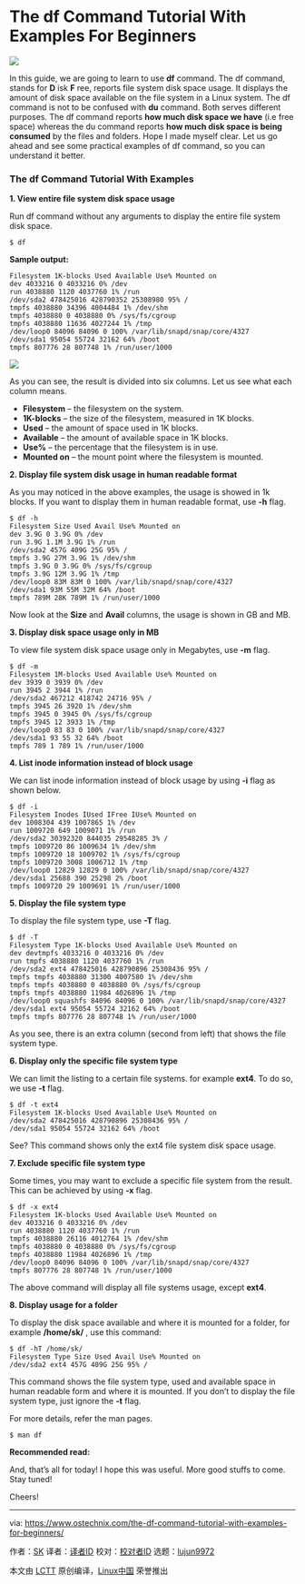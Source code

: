 The df Command Tutorial With Examples For Beginners
======

![](https://www.ostechnix.com/wp-content/uploads/2018/04/df-command-1-720x340.png)

In this guide, we are going to learn to use **df** command. The df command, stands for **D** isk **F** ree, reports file system disk space usage. It displays the amount of disk space available on the file system in a Linux system. The df command is not to be confused with **du** command. Both serves different purposes. The df command reports **how much disk space we have** (i.e free space) whereas the du command reports **how much disk space is being consumed** by the files and folders. Hope I made myself clear. Let us go ahead and see some practical examples of df command, so you can understand it better.

### The df Command Tutorial With Examples

**1\. View entire file system disk space usage**

Run df command without any arguments to display the entire file system disk space.
```
$ df

```

**Sample output:**
```
Filesystem 1K-blocks Used Available Use% Mounted on
dev 4033216 0 4033216 0% /dev
run 4038880 1120 4037760 1% /run
/dev/sda2 478425016 428790352 25308980 95% /
tmpfs 4038880 34396 4004484 1% /dev/shm
tmpfs 4038880 0 4038880 0% /sys/fs/cgroup
tmpfs 4038880 11636 4027244 1% /tmp
/dev/loop0 84096 84096 0 100% /var/lib/snapd/snap/core/4327
/dev/sda1 95054 55724 32162 64% /boot
tmpfs 807776 28 807748 1% /run/user/1000

```

![][2]

As you can see, the result is divided into six columns. Let us see what each column means.

  * **Filesystem** – the filesystem on the system.
  * **1K-blocks** – the size of the filesystem, measured in 1K blocks.
  * **Used** – the amount of space used in 1K blocks.
  * **Available** – the amount of available space in 1K blocks.
  * **Use%** – the percentage that the filesystem is in use.
  * **Mounted on** – the mount point where the filesystem is mounted.



**2\. Display file system disk usage in human readable format**

As you may noticed in the above examples, the usage is showed in 1k blocks. If you want to display them in human readable format, use **-h** flag.
```
$ df -h
Filesystem Size Used Avail Use% Mounted on
dev 3.9G 0 3.9G 0% /dev
run 3.9G 1.1M 3.9G 1% /run
/dev/sda2 457G 409G 25G 95% /
tmpfs 3.9G 27M 3.9G 1% /dev/shm
tmpfs 3.9G 0 3.9G 0% /sys/fs/cgroup
tmpfs 3.9G 12M 3.9G 1% /tmp
/dev/loop0 83M 83M 0 100% /var/lib/snapd/snap/core/4327
/dev/sda1 93M 55M 32M 64% /boot
tmpfs 789M 28K 789M 1% /run/user/1000

```

Now look at the **Size** and **Avail** columns, the usage is shown in GB and MB.

**3\. Display disk space usage only in MB**

To view file system disk space usage only in Megabytes, use **-m** flag.
```
$ df -m
Filesystem 1M-blocks Used Available Use% Mounted on
dev 3939 0 3939 0% /dev
run 3945 2 3944 1% /run
/dev/sda2 467212 418742 24716 95% /
tmpfs 3945 26 3920 1% /dev/shm
tmpfs 3945 0 3945 0% /sys/fs/cgroup
tmpfs 3945 12 3933 1% /tmp
/dev/loop0 83 83 0 100% /var/lib/snapd/snap/core/4327
/dev/sda1 93 55 32 64% /boot
tmpfs 789 1 789 1% /run/user/1000

```

**4\. List inode information instead of block usage**

We can list inode information instead of block usage by using **-i** flag as shown below.
```
$ df -i
Filesystem Inodes IUsed IFree IUse% Mounted on
dev 1008304 439 1007865 1% /dev
run 1009720 649 1009071 1% /run
/dev/sda2 30392320 844035 29548285 3% /
tmpfs 1009720 86 1009634 1% /dev/shm
tmpfs 1009720 18 1009702 1% /sys/fs/cgroup
tmpfs 1009720 3008 1006712 1% /tmp
/dev/loop0 12829 12829 0 100% /var/lib/snapd/snap/core/4327
/dev/sda1 25688 390 25298 2% /boot
tmpfs 1009720 29 1009691 1% /run/user/1000

```

**5\. Display the file system type**

To display the file system type, use **-T** flag.
```
$ df -T
Filesystem Type 1K-blocks Used Available Use% Mounted on
dev devtmpfs 4033216 0 4033216 0% /dev
run tmpfs 4038880 1120 4037760 1% /run
/dev/sda2 ext4 478425016 428790896 25308436 95% /
tmpfs tmpfs 4038880 31300 4007580 1% /dev/shm
tmpfs tmpfs 4038880 0 4038880 0% /sys/fs/cgroup
tmpfs tmpfs 4038880 11984 4026896 1% /tmp
/dev/loop0 squashfs 84096 84096 0 100% /var/lib/snapd/snap/core/4327
/dev/sda1 ext4 95054 55724 32162 64% /boot
tmpfs tmpfs 807776 28 807748 1% /run/user/1000

```

As you see, there is an extra column (second from left) that shows the file system type.

**6\. Display only the specific file system type**

We can limit the listing to a certain file systems. for example **ext4**. To do so, we use **-t** flag.
```
$ df -t ext4
Filesystem 1K-blocks Used Available Use% Mounted on
/dev/sda2 478425016 428790896 25308436 95% /
/dev/sda1 95054 55724 32162 64% /boot

```

See? This command shows only the ext4 file system disk space usage.

**7\. Exclude specific file system type**

Some times, you may want to exclude a specific file system from the result. This can be achieved by using **-x** flag.
```
$ df -x ext4
Filesystem 1K-blocks Used Available Use% Mounted on
dev 4033216 0 4033216 0% /dev
run 4038880 1120 4037760 1% /run
tmpfs 4038880 26116 4012764 1% /dev/shm
tmpfs 4038880 0 4038880 0% /sys/fs/cgroup
tmpfs 4038880 11984 4026896 1% /tmp
/dev/loop0 84096 84096 0 100% /var/lib/snapd/snap/core/4327
tmpfs 807776 28 807748 1% /run/user/1000

```

The above command will display all file systems usage, except **ext4**.

**8\. Display usage for a folder**

To display the disk space available and where it is mounted for a folder, for example **/home/sk/** , use this command:
```
$ df -hT /home/sk/
Filesystem Type Size Used Avail Use% Mounted on
/dev/sda2 ext4 457G 409G 25G 95% /

```

This command shows the file system type, used and available space in human readable form and where it is mounted. If you don’t to display the file system type, just ignore the **-t** flag.

For more details, refer the man pages.
```
$ man df

```

**Recommended read:**

And, that’s all for today! I hope this was useful. More good stuffs to come. Stay tuned!

Cheers!



--------------------------------------------------------------------------------

via: https://www.ostechnix.com/the-df-command-tutorial-with-examples-for-beginners/

作者：[SK][a]
译者：[译者ID](https://github.com/译者ID)
校对：[校对者ID](https://github.com/校对者ID)
选题：[lujun9972](https://github.com/lujun9972)

本文由 [LCTT](https://github.com/LCTT/TranslateProject) 原创编译，[Linux中国](https://linux.cn/) 荣誉推出

[a]:https://www.ostechnix.com/author/sk/
[1]:data:image/gif;base64,R0lGODlhAQABAIAAAAAAAP///yH5BAEAAAAALAAAAAABAAEAAAIBRAA7
[2]:http://www.ostechnix.com/wp-content/uploads/2018/04/df-command.png
